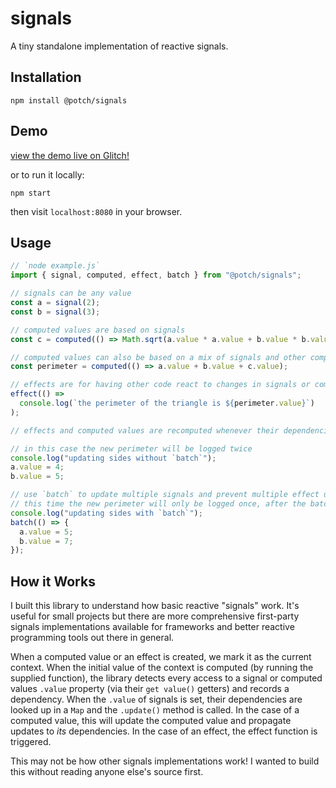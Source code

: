 # signals

A tiny standalone implementation of reactive signals.

## Installation

```
npm install @potch/signals
```

## Demo

[view the demo live on Glitch!](https://signals-demo.glitch.me/)

or to run it locally:

```
npm start
```

then visit `localhost:8080` in your browser.

## Usage

```js
// `node example.js`
import { signal, computed, effect, batch } from "@potch/signals";

// signals can be any value
const a = signal(2);
const b = signal(3);

// computed values are based on signals
const c = computed(() => Math.sqrt(a.value * a.value + b.value * b.value));

// computed values can also be based on a mix of signals and other computed values
const perimeter = computed(() => a.value + b.value + c.value);

// effects are for having other code react to changes in signals or computed values
effect(() =>
  console.log(`the perimeter of the triangle is ${perimeter.value}`)
);

// effects and computed values are recomputed whenever their dependencies change

// in this case the new perimeter will be logged twice
console.log("updating sides without `batch`");
a.value = 4;
b.value = 5;

// use `batch` to update multiple signals and prevent multiple effect updates
// this time the new perimeter will only be logged once, after the batch is complete
console.log("updating sides with `batch`");
batch(() => {
  a.value = 5;
  b.value = 7;
});
```

## How it Works

I built this library to understand how basic reactive "signals" work. It's useful for small projects but there are more comprehensive first-party signals implementations available for frameworks and better reactive programming tools out there in general.

When a computed value or an effect is created, we mark it as the current context. When the initial value of the context is computed (by running the supplied function), the library detects every access to a signal or computed values `.value` property (via their `get value()` getters) and records a dependency. When the `.value` of signals is set, their dependencies are looked up in a `Map` and the `.update()` method is called. In the case of a computed value, this will update the computed value and propagate updates to _its_ dependencies. In the case of an effect, the effect function is triggered.

This may not be how other signals implementations work! I wanted to build this without reading anyone else's source first.
